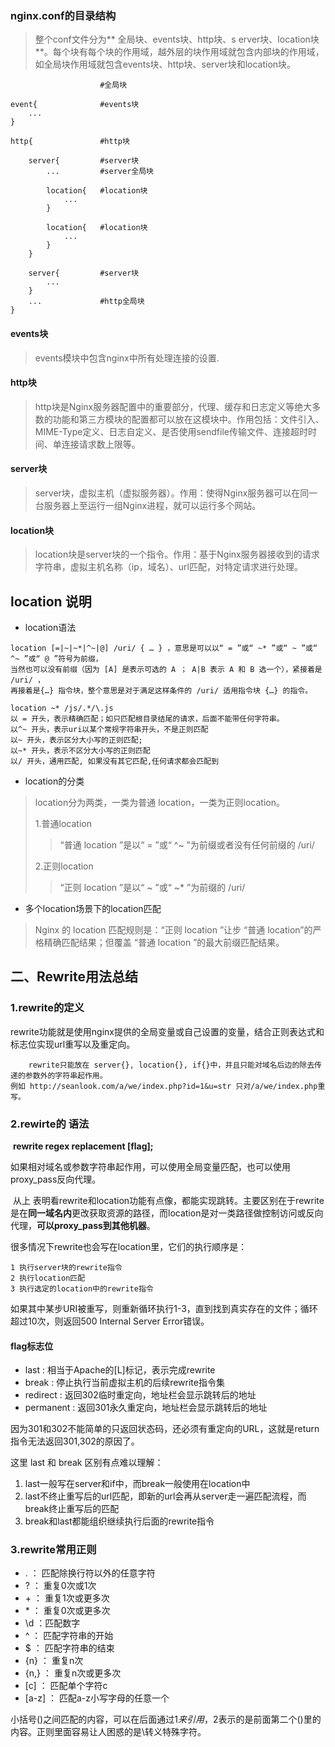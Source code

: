 ### nginx.conf的目录结构

> 整个conf文件分为** 全局块、events块、http块、s erver块、location块**。每个块有每个块的作用域，越外层的块作用域就包含内部块的作用域，如全局块作用域就包含events块、http块、server块和location块。

```
                    #全局块

event{              #events块
    ...
}

http{               #http块

    server{         #server块
        ...         #server全局块

        location{   #location块
            ...
        }

        location{   #location块
            ...
        }
    }

    server{         #server块
        ...
    }
    ...             #http全局块
}

```

#### events块

> events模块中包含nginx中所有处理连接的设置.

#### http块

> http块是Nginx服务器配置中的重要部分，代理、缓存和日志定义等绝大多数的功能和第三方模块的配置都可以放在这模块中。作用包括：文件引入、MIME-Type定义、日志自定义、是否使用sendfile传输文件、连接超时时间、单连接请求数上限等。

#### server块

> server块，虚拟主机（虚拟服务器）。作用：使得Nginx服务器可以在同一台服务器上至运行一组Nginx进程，就可以运行多个网站。

#### location块

> location块是server块的一个指令。作用：基于Nginx服务器接收到的请求字符串，虚拟主机名称（ip，域名）、url匹配，对特定请求进行处理。

## location 说明

- location语法

```
location [=|~|~*|^~|@] /uri/ { … } ，意思是可以以“ = ”或“ ~* ”或“ ~ ”或“ ^~ ”或“ @ ”符号为前缀，
当然也可以没有前缀（因为 [A] 是表示可选的 A ； A|B 表示 A 和 B 选一个），紧接着是 /uri/ ，
再接着是{…} 指令块，整个意思是对于满足这样条件的 /uri/ 适用指令块 {…} 的指令。

location ~* /js/.*/\.js
以 = 开头，表示精确匹配；如只匹配根目录结尾的请求，后面不能带任何字符串。
以^~ 开头，表示uri以某个常规字符串开头，不是正则匹配
以~ 开头，表示区分大小写的正则匹配;
以~* 开头，表示不区分大小写的正则匹配
以/ 开头，通用匹配, 如果没有其它匹配,任何请求都会匹配到
```

- location的分类

> location分为两类，一类为普通 location，一类为正则location。
>
> 1.普通location
>
> > “普通 location ”是以“ = ”或“ ^~ ”为前缀或者没有任何前缀的 /uri/ 
> >
>
> 2.正则location
>
> > “正则 location ”是以“ ~ ”或“ ~* ”为前缀的 /uri/

- 多个location场景下的location匹配

> Nginx 的 location 匹配规则是：“正则 location ”让步 “普通 location”的严格精确匹配结果；但覆盖 “普通 location ”的最大前缀匹配结果。

## 二、Rewrite用法总结

###    1.rewrite的定义

   rewrite功能就是使用nginx提供的全局变量或自己设置的变量，结合正则表达式和标志位实现url重写以及重定向。

```
    rewrite只能放在 server{}, location{}, if{}中，并且只能对域名后边的除去传递的参数外的字符串起作用。
例如 http://seanlook.com/a/we/index.php?id=1&u=str 只对/a/we/index.php重写。
```

###   2.rewirte的 **语法**

​    **rewrite regex replacement [flag];**

 

​    如果相对域名或参数字符串起作用，可以使用全局变量匹配，也可以使用proxy_pass反向代理。

​    从上 表明看rewrite和location功能有点像，都能实现跳转。主要区别在于rewrite是在**同一域名内**更改获取资源的路径，而location是对一类路径做控制访问或反向代理，**可以proxy_pass到其他机器**。

 

很多情况下rewrite也会写在location里，它们的执行顺序是：

```
1 执行server块的rewrite指令
2 执行location匹配
3 执行选定的location中的rewrite指令
```

如果其中某步URI被重写，则重新循环执行1-3，直到找到真实存在的文件；循环超过10次，则返回500 Internal Server Error错误。

#### flag标志位

- last : 相当于Apache的[L]标记，表示完成rewrite
- break : 停止执行当前虚拟主机的后续rewrite指令集
- redirect : 返回302临时重定向，地址栏会显示跳转后的地址
- permanent : 返回301永久重定向，地址栏会显示跳转后的地址

因为301和302不能简单的只返回状态码，还必须有重定向的URL，这就是return指令无法返回301,302的原因了。

这里 last 和 break 区别有点难以理解：

1. last一般写在server和if中，而break一般使用在location中
2. last不终止重写后的url匹配，即新的url会再从server走一遍匹配流程，而break终止重写后的匹配
3. break和last都能组织继续执行后面的rewrite指令

### 3.rewrite常用正则

- . ： 匹配除换行符以外的任意字符
- ? ： 重复0次或1次
- \+ ： 重复1次或更多次
- \* ： 重复0次或更多次
- \d ：匹配数字
- ^ ： 匹配字符串的开始
- $ ： 匹配字符串的结束
- {n} ： 重复n次
- {n,} ： 重复n次或更多次
- [c] ： 匹配单个字符c
- [a-z] ： 匹配a-z小写字母的任意一个

小括号()之间匹配的内容，可以在后面通过$1来引用，$2表示的是前面第二个()里的内容。正则里面容易让人困惑的是\转义特殊字符。
